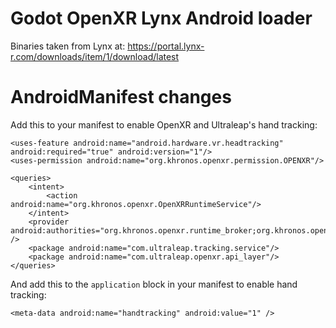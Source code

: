 # Godot OpenXR Lynx Android loader

Binaries taken from Lynx at:
https://portal.lynx-r.com/downloads/item/1/download/latest

# AndroidManifest changes

Add this to your manifest to enable OpenXR and Ultraleap's hand tracking:

```
<uses-feature android:name="android.hardware.vr.headtracking" android:required="true" android:version="1"/>
<uses-permission android:name="org.khronos.openxr.permission.OPENXR"/>

<queries>
    <intent>
        <action android:name="org.khronos.openxr.OpenXRRuntimeService"/>
    </intent>
    <provider android:authorities="org.khronos.openxr.runtime_broker;org.khronos.openxr.system_runtime_broker" />
    <package android:name="com.ultraleap.tracking.service"/>
    <package android:name="com.ultraleap.openxr.api_layer"/>
</queries>
```

And add this to the `application` block in your manifest to enable hand tracking:

```
<meta-data android:name="handtracking" android:value="1" />
```
